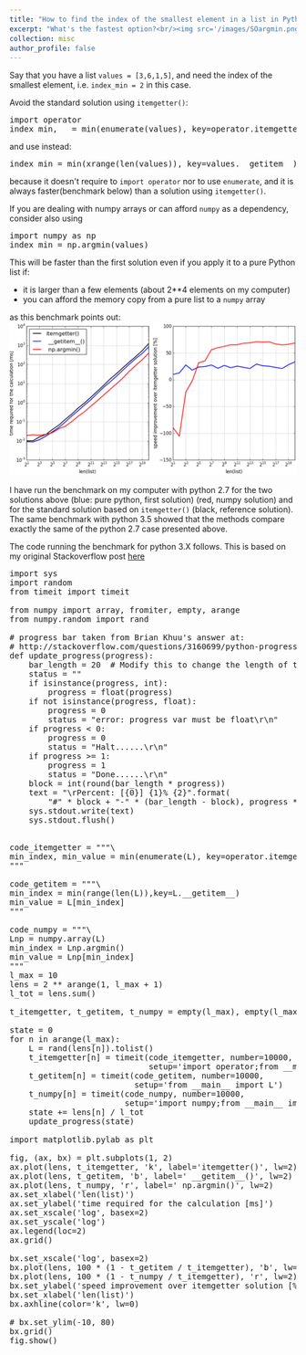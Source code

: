 ```yaml
---
title: "How to find the index of the smallest element in a list in Python"
excerpt: "What's the fastest option?<br/><img src='/images/SOargmin.png'>"
collection: misc
author_profile: false
---
```


Say that you have a list `values = [3,6,1,5]`, and need the index of the smallest element, i.e. `index_min = 2` in this case.

Avoid the standard solution using `itemgetter()`:

<pre>
import operator
index_min, _ = min(enumerate(values), key=operator.itemgetter(1))
</pre>

and use instead:

<pre>
index_min = min(xrange(len(values)), key=values.__getitem__)
</pre>


because it doesn't require to `import operator` nor to use `enumerate`, and it is always faster(benchmark below) than a solution using `itemgetter()`.

If you are dealing with numpy arrays or can afford `numpy` as a dependency, consider also using

<pre>
import numpy as np
index_min = np.argmin(values)
</pre>

This will be faster than the first solution even if you apply it to a pure Python list if:

 - it is larger than a few elements (about 2**4 elements on my computer)
 - you can afford the memory copy from a pure list to a `numpy` array

as this benchmark points out:<br/>
<img src='/images/SOargmin.png'>


I have run the benchmark on my computer with python 2.7 for the two solutions above (blue: pure python, first solution) (red, numpy solution) and for the standard solution based on `itemgetter()` (black, reference solution).
The same benchmark with python 3.5 showed that the methods compare exactly the same of the python 2.7 case presented above.

The code running the benchmark for python 3.X follows. This is based on my original Stackoverflow post [here](https://stackoverflow.com/a/11825864/1409938)

<pre>
import sys
import random
from timeit import timeit

from numpy import array, fromiter, empty, arange
from numpy.random import rand

# progress bar taken from Brian Khuu's answer at:
# http://stackoverflow.com/questions/3160699/python-progress-bar/15860757#15860757
def update_progress(progress):
    bar_length = 20  # Modify this to change the length of the progress bar
    status = ""
    if isinstance(progress, int):
        progress = float(progress)
    if not isinstance(progress, float):
        progress = 0
        status = "error: progress var must be float\r\n"
    if progress < 0:
        progress = 0
        status = "Halt......\r\n"
    if progress >= 1:
        progress = 1
        status = "Done......\r\n"
    block = int(round(bar_length * progress))
    text = "\rPercent: [{0}] {1}% {2}".format(
        "#" * block + "-" * (bar_length - block), progress * 100, status)
    sys.stdout.write(text)
    sys.stdout.flush()


code_itemgetter = """\
min_index, min_value = min(enumerate(L), key=operator.itemgetter(1))
"""

code_getitem = """\
min_index = min(range(len(L)),key=L.__getitem__)
min_value = L[min_index]
"""

code_numpy = """\
Lnp = numpy.array(L)
min_index = Lnp.argmin()
min_value = Lnp[min_index]
"""
l_max = 10
lens = 2 ** arange(1, l_max + 1)
l_tot = lens.sum()

t_itemgetter, t_getitem, t_numpy = empty(l_max), empty(l_max), empty(l_max)

state = 0
for n in arange(l_max):
    L = rand(lens[n]).tolist()
    t_itemgetter[n] = timeit(code_itemgetter, number=10000,
                             setup='import operator;from __main__ import L')
    t_getitem[n] = timeit(code_getitem, number=10000,
                          setup='from __main__ import L')
    t_numpy[n] = timeit(code_numpy, number=10000,
                        setup='import numpy;from __main__ import L')
    state += lens[n] / l_tot
    update_progress(state)

import matplotlib.pylab as plt

fig, (ax, bx) = plt.subplots(1, 2)
ax.plot(lens, t_itemgetter, 'k', label='itemgetter()', lw=2)
ax.plot(lens, t_getitem, 'b', label=' __getitem__()', lw=2)
ax.plot(lens, t_numpy, 'r', label=' np.argmin()', lw=2)
ax.set_xlabel('len(list)')
ax.set_ylabel('time required for the calculation [ms]')
ax.set_xscale('log', basex=2)
ax.set_yscale('log')
ax.legend(loc=2)
ax.grid()

bx.set_xscale('log', basex=2)
bx.plot(lens, 100 * (1 - t_getitem / t_itemgetter), 'b', lw=2)
bx.plot(lens, 100 * (1 - t_numpy / t_itemgetter), 'r', lw=2)
bx.set_ylabel('speed improvement over itemgetter solution [%]')
bx.set_xlabel('len(list)')
bx.axhline(color='k', lw=0)

# bx.set_ylim(-10, 80)
bx.grid()
fig.show()
</pre>

